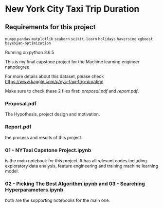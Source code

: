 # New York City Taxi Trip Duration

## Requirements for this project

`numpy`
`pandas`
`matplotlib`
`seaborn`
`scikit-learn`
`holidays`
`haversine`
`xgboost`
`bayesian-optimization`

Running on python 3.6.5

This is my final capstone project for the Machine learning engineer nanodegree. 

For more details about this dataset, please check https://www.kaggle.com/c/nyc-taxi-trip-duration

Make sure to check these 2 files first: *proposal.pdf* and *report.pdf*. 

### Proposal.pdf
The Hypothesis, project design and motivation.

### Report.pdf 
the process and results of this project.

### 01 - NYTaxi Capstone Project.ipynb 
is the main notebook for this project. It has all relevant codes including exploratory data analysis, feature engineering and training machine learning model. 

### 02 - Picking The Best Algorithm.ipynb and 03 - Searching Hyperparameters.ipynb 
both are the supporting notebooks for the main one. 

